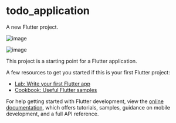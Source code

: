 # todo_application

A new Flutter project.

![image](https://github.com/user-attachments/assets/f84cd602-87f6-4172-befb-f954ea945d2e)

![image](https://github.com/user-attachments/assets/24995b30-de74-4ac2-969e-5f10b78978b1)



This project is a starting point for a Flutter application.

A few resources to get you started if this is your first Flutter project:

- [Lab: Write your first Flutter app](https://docs.flutter.dev/get-started/codelab)
- [Cookbook: Useful Flutter samples](https://docs.flutter.dev/cookbook)

For help getting started with Flutter development, view the
[online documentation](https://docs.flutter.dev/), which offers tutorials,
samples, guidance on mobile development, and a full API reference.
